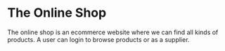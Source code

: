 # The Online Shop

The online shop is an ecommerce website where we can find all kinds of products. A user can login to browse products or as a supplier.
